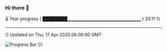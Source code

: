 ### Hi there 👋

⏳ Year progress { ████████▁▁▁▁▁▁▁▁▁▁▁▁▁▁▁▁▁▁▁▁▁▁ } 29.11 %

---

⏰ Updated on Thu, 17 Apr 2025 06:08:00 GMT

![Progress Bar CI](https://github.com/liununu/liununu/workflows/Progress%20Bar%20CI/badge.svg)
